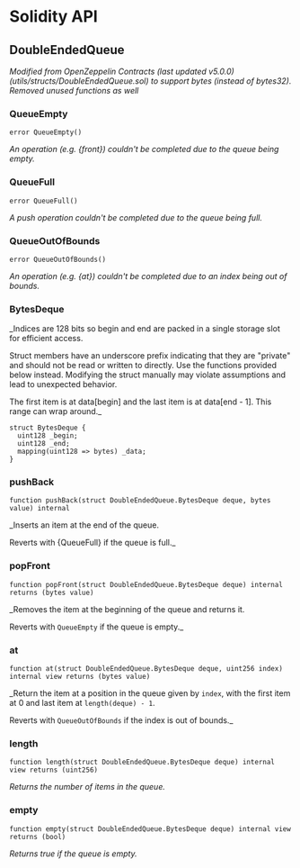 # Solidity API

## DoubleEndedQueue

_Modified from OpenZeppelin Contracts (last updated v5.0.0) (utils/structs/DoubleEndedQueue.sol)
to support bytes (instead of bytes32). Removed unused functions as well_

### QueueEmpty

```solidity
error QueueEmpty()
```

_An operation (e.g. {front}) couldn't be completed due to the queue being empty._

### QueueFull

```solidity
error QueueFull()
```

_A push operation couldn't be completed due to the queue being full._

### QueueOutOfBounds

```solidity
error QueueOutOfBounds()
```

_An operation (e.g. {at}) couldn't be completed due to an index being out of bounds._

### BytesDeque

\_Indices are 128 bits so begin and end are packed in a single storage slot for efficient access.

Struct members have an underscore prefix indicating that they are "private" and should not be read or written to
directly. Use the functions provided below instead. Modifying the struct manually may violate assumptions and
lead to unexpected behavior.

The first item is at data[begin] and the last item is at data[end - 1]. This range can wrap around.\_

```solidity
struct BytesDeque {
  uint128 _begin;
  uint128 _end;
  mapping(uint128 => bytes) _data;
}
```

### pushBack

```solidity
function pushBack(struct DoubleEndedQueue.BytesDeque deque, bytes value) internal
```

\_Inserts an item at the end of the queue.

Reverts with {QueueFull} if the queue is full.\_

### popFront

```solidity
function popFront(struct DoubleEndedQueue.BytesDeque deque) internal returns (bytes value)
```

\_Removes the item at the beginning of the queue and returns it.

Reverts with `QueueEmpty` if the queue is empty.\_

### at

```solidity
function at(struct DoubleEndedQueue.BytesDeque deque, uint256 index) internal view returns (bytes value)
```

\_Return the item at a position in the queue given by `index`, with the first item at 0 and last item at
`length(deque) - 1`.

Reverts with `QueueOutOfBounds` if the index is out of bounds.\_

### length

```solidity
function length(struct DoubleEndedQueue.BytesDeque deque) internal view returns (uint256)
```

_Returns the number of items in the queue._

### empty

```solidity
function empty(struct DoubleEndedQueue.BytesDeque deque) internal view returns (bool)
```

_Returns true if the queue is empty._
